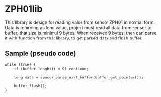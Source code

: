 # ZPH01lib

This library is design for reading value from sensor ZPH01 in normal form.
Data is returning as long value, project must read all data from sensor to 
buffer, that size is minimul 9 bytes. When received 9 bytes, then can 
parse it with function from that library, to get parsed data and flush 
buffer.


## Sample (pseudo code)

    while (true) {
        if (buffer_lenght() < 9) continue;

        long data = sensor_parse_uart_buffer(buffer_get_pointer());

        buffer_flush();
    }

